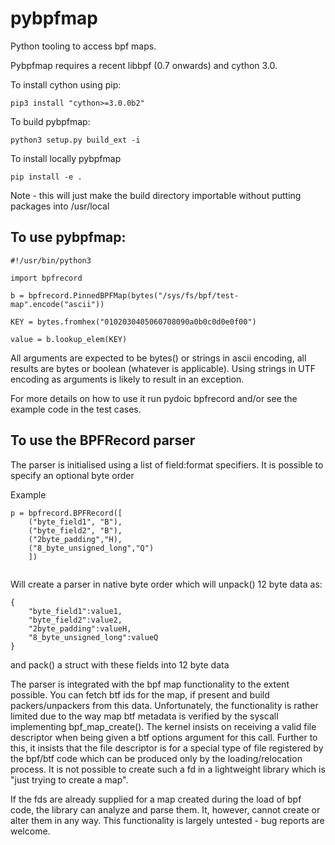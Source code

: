 # pybpfmap
Python tooling to access bpf maps.

Pybpfmap requires a recent libbpf (0.7 onwards) and cython 3.0.

To install cython using pip:
```
pip3 install "cython>=3.0.0b2"
```

To build pybpfmap:

```
python3 setup.py build_ext -i 
```
To install locally pybpfmap
```
pip install -e .
```
Note - this will just make the build directory importable without putting packages into /usr/local

## To use pybpfmap:
```
#!/usr/bin/python3

import bpfrecord

b = bpfrecord.PinnedBPFMap(bytes("/sys/fs/bpf/test-map".encode("ascii"))

KEY = bytes.fromhex("0102030405060708090a0b0c0d0e0f00")

value = b.lookup_elem(KEY)
```

All arguments are expected to be bytes() or strings in ascii encoding, all results are bytes or boolean (whatever is applicable).
Using strings in UTF encoding as arguments is likely to result in an exception.

For more details on how to use it run pydoic bpfrecord and/or see the example code in the test cases.
 

## To use the BPFRecord parser 

The parser is initialised using a list of field:format specifiers. It is possible to specify an optional byte order

Example

```
p = bpfrecord.BPFRecord([
    ("byte_field1", "B"), 
    ("byte_field2", "B"), 
    ("2byte_padding","H),
    ("8_byte_unsigned_long","Q")
    ])
    
```
Will create a parser in native byte order which will unpack() 12 byte data as:
```
{
    "byte_field1":value1,
    "byte_field2":value2, 
    "2byte_padding":valueH,
    "8_byte_unsigned_long":valueQ
}
```
and pack() a struct with these fields into 12 byte data

The parser is integrated with the bpf map functionality to the extent possible. You can fetch btf ids for the map, if present and build packers/unpackers from this data.
Unfortunately, the functionality is rather limited due to the way map btf metadata is verified by the syscall implementing bpf\_map\_create(). The kernel insists on receiving a valid file descriptor when being given a btf options argument for this call. Further to this, it insists that the file descriptor is for a special type of file registered by the bpf/btf code which can be produced only by the loading/relocation process. It is not possible to create such a fd in a lightweight library which is "just trying to create a map". 

If the fds are already supplied for a map created during the load of bpf code, the library can analyze and parse them. It, however, cannot create or alter them in any way. This functionality is largely untested - bug reports are welcome.
